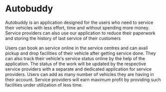 # Autobuddy

Autobuddy is an application designed for the users who need to service their vehicles with
less effort, time and without spending more money. Service providers can also use our
application to reduce their paperwork and storing the history of last service of their
customers

Users can book an service online in the service centres and can avail pickup and drop facilities of their vehicle after getting service done. They can also track their vehicle's service status online by the help of the application. The status of the work will be updated by the respective service providers with a separate and dedicated application for service providers. Users can add as many number of vehicles they are having in their account. Service providers will earn maximum profit by providing such facilities under utilization of less time.
